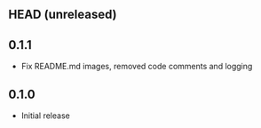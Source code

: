 ## HEAD (unreleased)

## 0.1.1

- Fix README.md images, removed code comments and logging

## 0.1.0

- Initial release
